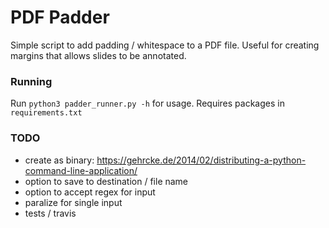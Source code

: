 # PDF Padder

Simple script to add padding / whitespace to a PDF file. Useful for creating margins that allows slides to be annotated.

### Running

Run `python3 padder_runner.py -h` for usage. Requires packages in `requirements.txt`

### TODO
* create as binary: https://gehrcke.de/2014/02/distributing-a-python-command-line-application/
* option to save to destination / file name
* option to accept regex for input
* paralize for single input
* tests / travis
